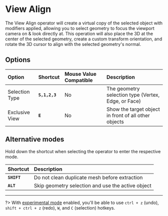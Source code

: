 # View Align

The View Align operator will create a virtual copy of the selected object with modifiers applied, allowing you to select geometry to focus the viewport camera on & look directly at. This operation will also place the 3D at the center of the selected geometry, create a custom transform orientation, and rotate the 3D cursor to align with the selected geometry's normal.

## Options

| Option | Shortcut | Mouse Value Compatible | Description |
| :--- | :--- | :--- | :--- |
| Selection Type | **`S,1,2,3`** | No | The geometry selection type (Vertex, Edge, or Face) |
| Exclusive View | **`E`** | No | Show the target object in front of all other objects |

## Alternative modes

Hold down the shortcut when selecting the operator to enter the respective mode.

| Shortcut | Description |
| :--- | :--- |
| **`SHIFT`** | Do not clean duplicate mesh before extraction |
| **`ALT`** | Skip geometry selection and use the active object |

---

?> With [experimental mode](/getting-started/preferences) enabled, you'll be able to use `ctrl + z` (undo), `shift + ctrl + z` (redo), `W`, and `C` (selection) hotkeys.